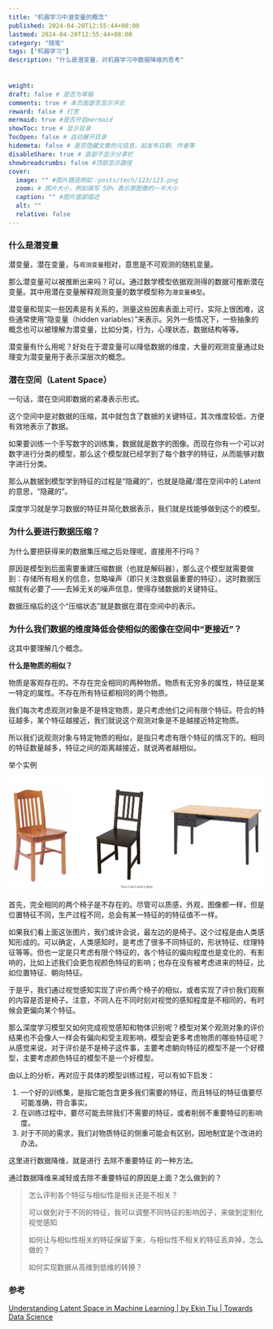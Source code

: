 ```yaml
---
title: "机器学习中潜变量的概念"
published: 2024-04-20T12:55:44+08:00
lastmod: 2024-04-20T12:55:44+08:00
category: "随笔"
tags: ["机器学习"]
description: "什么是潜变量，对机器学习中数据降维的思考"


weight:
draft: false # 是否为草稿
comments: true # 本页面是否显示评论
reward: false # 打赏
mermaid: true #是否开启mermaid
showToc: true # 显示目录
TocOpen: false # 自动展开目录
hidemeta: false # 是否隐藏文章的元信息，如发布日期、作者等
disableShare: true # 底部不显示分享栏
showbreadcrumbs: false #顶部显示路径
cover:
  image: "" #图片路径例如：posts/tech/123/123.png
  zoom: # 图片大小，例如填写 50% 表示原图像的一半大小
  caption: "" #图片底部描述
  alt: ""
  relative: false
---
```


### 什么是潜变量

潜变量，潜在变量，与`观测变量`相对，意思是不可观测的随机变量。

那么潜变量可以被推断出来吗？可以。通过数学模型依据观测得的数据可推断潜在变量。其中用潜在变量解释观测变量的数学模型称为`潜变量模型`。

潜变量和现实一些因素是有关系的，测量这些因素表面上可行，实际上很困难，这些通常使用“隐变量（hidden variables）”来表示。另外一些情况下，一些抽象的概念也可以被理解为潜变量，比如分类，行为，心理状态，数据结构等等。

潜变量有什么用呢？好处在于潜变量可以降低数据的维度，大量的观测变量通过处理变为潜变量用于表示深层次的概念。

### 潜在空间（Latent Space）

一句话，潜在空间即数据的紧凑表示形式。

这个空间中是对数据的压缩，其中就包含了数据的关键特征，其次维度较低，方便有效地表示了数据。

如果要训练一个手写数字的训练集，数据就是数字的图像。而现在你有一个可以对数字进行分类的模型，那么这个模型就已经学到了每个数字的特征，从而能够对数字进行分类。

那么从数据到模型学到特征的过程是“隐藏的”，也就是隐藏/潜在空间中的 Latent 的意思，“隐藏的”。

深度学习就是学习数据的特征并简化数据表示，我们就是找能够做到这个的模型。

### 为什么要进行数据压缩？

为什么要把获得来的数据集压缩之后处理呢，直接用不行吗？

原因是模型到后面需要重建压缩数据（也就是解码器），那么这个模型就需要做到：存储所有相关的信息，忽略噪声（即只关注数据最重要的特征）。这时数据压缩就有必要了——去掉无关的噪声信息，使得存储数据的关键特征。

数据压缩后的这个“压缩状态”就是数据在潜在空间中的表示。

### 为什么我们数据的维度降低会使相似的图像在空间中“更接近”？

这其中要理解几个概念。

**什么是物质的相似？**

物质是客观存在的。不存在完全相同的两种物质。物质有无穷多的属性，特征是某一特定的属性。不存在所有特征都相同的两个物质。

我们每次考虑观测对象是不是特定物质，是只考虑他们之间有限个特征。符合的特征越多，某个特征越接近，我们就说这个观测对象是不是越接近特定物质。

所以我们说观测对象与特定物质的相似，是指只考虑有限个特征的情况下的。相同的特征数量越多，特征之间的距离越接近，就说两者越相似。

举个实例

![Two chairs and a desk](latent_space_in_machine_learning/image-20240420222701316.png)

首先，完全相同的两个椅子是不存在的。尽管可以质感，外观，图像都一样，但是位置特征不同，生产过程不同，总会有某一特征的的特征值不一样。

如果我们看上面这张图片，我们或许会说，最左边的是椅子。这个过程是由人类感知形成的。可以确定，人类感知时，是考虑了很多不同特征的，形状特征、纹理特征等等。但也一定是只考虑有限个特征的，各个特征的偏向程度也是变化的、有影响的，比如上述我们会更忽视颜色特征的影响；也存在没有被考虑进来的特征，比如位置特征、朝向特征。

于是乎，我们通过视觉感知实现了评价两个椅子的相似，或者实现了评价我们观察的内容是否是椅子。注意，不同人在不同时刻对视觉的感知程度是不相同的，有时候会更偏向某个特征。

那么深度学习模型又如何完成视觉感知和物体识别呢？模型对某个观测对象的评价结果也不会像人一样会有偏向和受主观影响，模型会更多考虑物质的哪些特征呢？从感觉来说，对于评价是不是椅子这件事，主要考虑朝向特征的模型不是一个好模型，主要考虑颜色特征的模型不是一个好模型。

由以上的分析，再对应于具体的模型训练过程，可以有如下启发：

1. 一个好的训练集，是指它能包含更多我们需要的特征，而且特征的特征值要尽可能准确，符合事实。
2. 在训练过程中，要尽可能去除我们不需要的特征，或者削弱不重要特征的影响度。
3. 对于不同的需求，我们对物质特征的侧重可能会有区别，因地制宜是个改进的办法。

这里进行数据降维，就是进行 去除不重要特征 的一种方法。

通过数据降维来减轻或去除不重要特征的原因是上面？怎么做到的？

> 怎么评判各个特征与相似性是相关还是不相关？
>
> 可以做到对于不同的特征，我可以调整不同特征的影响因子，来做到定制化视觉感知
>
> 如何让与相似性相关的特征保留下来，与相似性不相关的特征丢弃掉，怎么做的？
>
> 如何实现数据从高维到低维的转换？



### 参考

[Understanding Latent Space in Machine Learning | by Ekin Tiu | Towards Data Science](https://towardsdatascience.com/understanding-latent-space-in-machine-learning-de5a7c687d8d)
